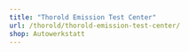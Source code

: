 ```yaml
---
title: "Thorold Emission Test Center"
url: /thorold/thorold-emission-test-center/
shop: Autowerkstatt
---
```

